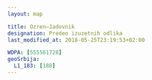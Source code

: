 ```yaml
---
layout: map

title: Ozren–Jadovnik
designation: Predeo izuzetnih odlika
last_modified_at: 2018-05-25T23:19:53+02:00

WDPA: [555561728]
geoSrbija:
  L1_183: [188]
---
```

